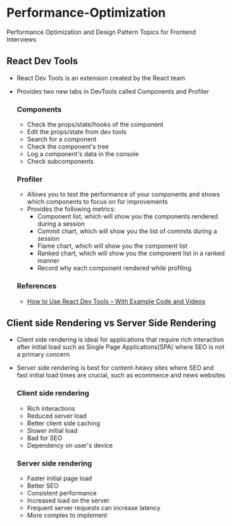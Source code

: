 # Performance-Optimization
Performance Optimization and Design Pattern Topics for Frontend Interviews

## React Dev Tools

- React Dev Tools is an extension created by the React team
- Provides two new tabs in DevTools called Components and Profiler

  ### Components
  
  - Check the props/state/hooks of the component
  - Edit the props/state from dev tools
  - Search for a component
  - Check the component's tree
  - Log a component's data in the console
  - Check subcomponents
 
  ### Profiler

  - Allows you to test the performance of your components and shows which components to focus on for improvements
  - Provides the following metrics:
    - Component list, which will show you the components rendered during a session
    - Commit chart, which will show you the list of commits during a session
    - Flame chart, which will show you the component list
    - Ranked chart, which will show you the component list in a ranked manner
    - Record why each component rendered while profiling

  ### References
  - [How to Use React Dev Tools – With Example Code and Videos](https://www.freecodecamp.org/news/how-to-use-react-dev-tools)

## Client side Rendering vs Server Side Rendering

- Client side rendering is ideal for applications that require rich interaction after initial load such as Single Page Applications(SPA) where SEO is not a primary concern
- Server side rendering is best for content-heavy sites where SEO and fast initial load times are crucial, such as ecommerce and news websites
  
    ### Client side rendering
  
    - Rich interactions
    - Reduced server load
    - Better client side caching
    - Slower initial load
    - Bad for SEO
    - Dependency on user's device
    
    ### Server side rendering
  
    - Faster initial page load
    - Better SEO
    - Consistent performance
    - Increased load on the server
    - Frequent server requests can increase latency
    - More complex to implement
